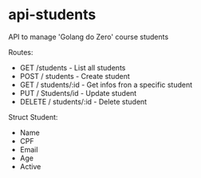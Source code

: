 # api-students
API to manage 'Golang do Zero' course students

Routes:
- GET /students - List all students
- POST / students - Create student
- GET / students/:id - Get infos fron a specific student
- PUT / Students/id - Update student
- DELETE / students/:id - Delete student 

Struct Student:
- Name
- CPF
- Email
- Age
- Active